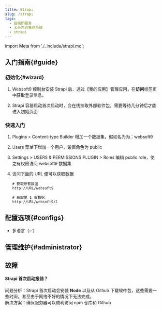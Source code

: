 ```yaml
---
title: Strapi
slug: /strapi
tags:
  - 后端即服务
  - 无头内容管理系统
  - strapi
---
```


import Meta from './_include/strapi.md';

<Meta name="meta" />

## 入门指南{#guide}

### 初始化{#wizard}

1. Websoft9 控制台安装 Strapi 后，通过【我的应用】管理应用，在**访问**标签页中获取登录信息。  

2. Strapi 容器启动首次启动时，会在线拉取外部软件包，需要等待几分钟后才能进入初始页面

### 快速入门

1. Plugins > Content-type Builder 增加一个数据集，假如名为为：websoft9

2. Users 菜单下增加一个用户，设置角色为 public

3. Settings > USERS & PERMISSIONS PLUGIN > Roles 编辑 public role，使之有权限访问 websoft9 数据集

4. 访问下面的 URL 便可以获取数据

   ```
   # 获取所有数据
   http://URL/websoft9
   
   # 获取第 1 条数据
   http://URL/websoft9/1
   ```


## 配置选项{#configs}

- 多语言（✅）

## 管理维护{#administrator}

## 故障

#### Strapi 首次启动报错？

问题分析：Strapi 首次启动会安装 **Node** 以及从 Github 下载软件包，这些需要一些时间，甚至由于网络不好的情况下无法完成。  
解决方案：确保服务器可以顺利访问 npm 仓库和 Github
